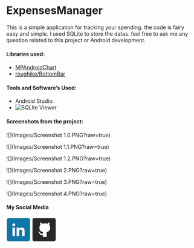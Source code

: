 # ExpensesManager

This is a simple application for tracking your spending. the code is fairy easy and simple. I used SQLite to store the datas.
feel free to ask me any question related to this project or Android development.

#### Libraries used: 
- [MPAndroidChart](https://github.com/PhilJay/MPAndroidChart)
- [roughike/BottomBar](https://github.com/roughike/BottomBar)

#### Tools and Software’s  Used:
- Android Studio.
- ![SQLite Viewer](http://inloop.github.io/sqlite-viewer/)

#### Screenshots from the project:
![](Images/Screenshot 1.0.PNG?raw=true)

![](Images/Screenshot 1.1.PNG?raw=true)

![](Images/Screenshot 1.2.PNG?raw=true)

![](Images/Screenshot 2.PNG?raw=true)

![](Images/Screenshot 3.PNG?raw=true)

![](Images/Screenshot 4.PNG?raw=true)

#### My Social Media
[![](Images/LinkedIn.png)](https://www.linkedin.com/in/salah-a-katranji-a5bb21b7/)
[![](Images/GitHub.png)](https://github.com/Salahka)
